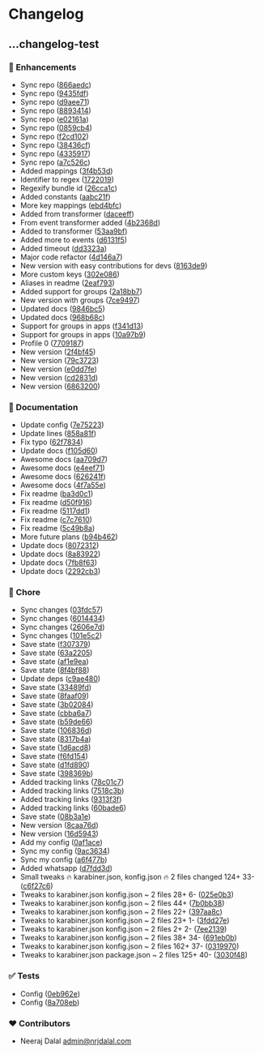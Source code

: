 # Changelog

## ...changelog-test

### 🚀 Enhancements

- Sync repo ([866aedc](https://github.com/nrjdalal/karabiner-human-config/commit/866aedc))
- Sync repo ([9435fdf](https://github.com/nrjdalal/karabiner-human-config/commit/9435fdf))
- Sync repo ([d9aee71](https://github.com/nrjdalal/karabiner-human-config/commit/d9aee71))
- Sync repo ([8893414](https://github.com/nrjdalal/karabiner-human-config/commit/8893414))
- Sync repo ([e02161a](https://github.com/nrjdalal/karabiner-human-config/commit/e02161a))
- Sync repo ([0859cb4](https://github.com/nrjdalal/karabiner-human-config/commit/0859cb4))
- Sync repo ([f2cd102](https://github.com/nrjdalal/karabiner-human-config/commit/f2cd102))
- Sync repo ([38436cf](https://github.com/nrjdalal/karabiner-human-config/commit/38436cf))
- Sync repo ([4335917](https://github.com/nrjdalal/karabiner-human-config/commit/4335917))
- Sync repo ([a7c526c](https://github.com/nrjdalal/karabiner-human-config/commit/a7c526c))
- Added mappings ([3f4b53d](https://github.com/nrjdalal/karabiner-human-config/commit/3f4b53d))
- Identifier to regex ([1722019](https://github.com/nrjdalal/karabiner-human-config/commit/1722019))
- Regexify bundle id ([26cca1c](https://github.com/nrjdalal/karabiner-human-config/commit/26cca1c))
- Added constants ([aabc21f](https://github.com/nrjdalal/karabiner-human-config/commit/aabc21f))
- More key mappings ([ebd4bfc](https://github.com/nrjdalal/karabiner-human-config/commit/ebd4bfc))
- Added from transformer ([daceeff](https://github.com/nrjdalal/karabiner-human-config/commit/daceeff))
- From event transformer added ([4b2368d](https://github.com/nrjdalal/karabiner-human-config/commit/4b2368d))
- Added to transformer ([53aa9bf](https://github.com/nrjdalal/karabiner-human-config/commit/53aa9bf))
- Added more to events ([d6131f5](https://github.com/nrjdalal/karabiner-human-config/commit/d6131f5))
- Added timeout ([dd3323a](https://github.com/nrjdalal/karabiner-human-config/commit/dd3323a))
- Major code refactor ([4d146a7](https://github.com/nrjdalal/karabiner-human-config/commit/4d146a7))
- New version with easy contributions for devs ([8163de9](https://github.com/nrjdalal/karabiner-human-config/commit/8163de9))
- More custom keys ([302e086](https://github.com/nrjdalal/karabiner-human-config/commit/302e086))
- Aliases in readme ([2eaf793](https://github.com/nrjdalal/karabiner-human-config/commit/2eaf793))
- Added support for groups ([2a18bb7](https://github.com/nrjdalal/karabiner-human-config/commit/2a18bb7))
- New version with groups ([7ce9497](https://github.com/nrjdalal/karabiner-human-config/commit/7ce9497))
- Updated docs ([9846bc5](https://github.com/nrjdalal/karabiner-human-config/commit/9846bc5))
- Updated docs ([968b68c](https://github.com/nrjdalal/karabiner-human-config/commit/968b68c))
- Support for groups in apps ([f341d13](https://github.com/nrjdalal/karabiner-human-config/commit/f341d13))
- Support for groups in apps ([10a97b9](https://github.com/nrjdalal/karabiner-human-config/commit/10a97b9))
- Profile 0 ([7709187](https://github.com/nrjdalal/karabiner-human-config/commit/7709187))
- New version ([2f4bf45](https://github.com/nrjdalal/karabiner-human-config/commit/2f4bf45))
- New version ([79c3723](https://github.com/nrjdalal/karabiner-human-config/commit/79c3723))
- New version ([e0dd7fe](https://github.com/nrjdalal/karabiner-human-config/commit/e0dd7fe))
- New version ([cd2831d](https://github.com/nrjdalal/karabiner-human-config/commit/cd2831d))
- New version ([6863200](https://github.com/nrjdalal/karabiner-human-config/commit/6863200))

### 📖 Documentation

- Update config ([7e75223](https://github.com/nrjdalal/karabiner-human-config/commit/7e75223))
- Update lines ([858a81f](https://github.com/nrjdalal/karabiner-human-config/commit/858a81f))
- Fix typo ([62f7834](https://github.com/nrjdalal/karabiner-human-config/commit/62f7834))
- Update docs ([f105d60](https://github.com/nrjdalal/karabiner-human-config/commit/f105d60))
- Awesome docs ([aa709d7](https://github.com/nrjdalal/karabiner-human-config/commit/aa709d7))
- Awesome docs ([e4eef71](https://github.com/nrjdalal/karabiner-human-config/commit/e4eef71))
- Awesome docs ([626241f](https://github.com/nrjdalal/karabiner-human-config/commit/626241f))
- Awesome docs ([4f7a55e](https://github.com/nrjdalal/karabiner-human-config/commit/4f7a55e))
- Fix readme ([ba3d0c1](https://github.com/nrjdalal/karabiner-human-config/commit/ba3d0c1))
- Fix readme ([d50f916](https://github.com/nrjdalal/karabiner-human-config/commit/d50f916))
- Fix readme ([5117dd1](https://github.com/nrjdalal/karabiner-human-config/commit/5117dd1))
- Fix readme ([c7c7610](https://github.com/nrjdalal/karabiner-human-config/commit/c7c7610))
- Fix readme ([5c49b8a](https://github.com/nrjdalal/karabiner-human-config/commit/5c49b8a))
- More future plans ([b94b462](https://github.com/nrjdalal/karabiner-human-config/commit/b94b462))
- Update docs ([8072312](https://github.com/nrjdalal/karabiner-human-config/commit/8072312))
- Update docs ([8a83922](https://github.com/nrjdalal/karabiner-human-config/commit/8a83922))
- Update docs ([7fb8f63](https://github.com/nrjdalal/karabiner-human-config/commit/7fb8f63))
- Update docs ([2292cb3](https://github.com/nrjdalal/karabiner-human-config/commit/2292cb3))

### 🏡 Chore

- Sync changes ([03fdc57](https://github.com/nrjdalal/karabiner-human-config/commit/03fdc57))
- Sync changes ([6014434](https://github.com/nrjdalal/karabiner-human-config/commit/6014434))
- Sync changes ([2606e7d](https://github.com/nrjdalal/karabiner-human-config/commit/2606e7d))
- Sync changes ([101e5c2](https://github.com/nrjdalal/karabiner-human-config/commit/101e5c2))
- Save state ([f307379](https://github.com/nrjdalal/karabiner-human-config/commit/f307379))
- Save state ([63a2205](https://github.com/nrjdalal/karabiner-human-config/commit/63a2205))
- Save state ([af1e9ea](https://github.com/nrjdalal/karabiner-human-config/commit/af1e9ea))
- Save state ([8f4bf88](https://github.com/nrjdalal/karabiner-human-config/commit/8f4bf88))
- Update deps ([c9ae480](https://github.com/nrjdalal/karabiner-human-config/commit/c9ae480))
- Save state ([33489fd](https://github.com/nrjdalal/karabiner-human-config/commit/33489fd))
- Save state ([8faaf09](https://github.com/nrjdalal/karabiner-human-config/commit/8faaf09))
- Save state ([3b02084](https://github.com/nrjdalal/karabiner-human-config/commit/3b02084))
- Save state ([cbba6a7](https://github.com/nrjdalal/karabiner-human-config/commit/cbba6a7))
- Save state ([b59de66](https://github.com/nrjdalal/karabiner-human-config/commit/b59de66))
- Save state ([106836d](https://github.com/nrjdalal/karabiner-human-config/commit/106836d))
- Save state ([8317b4a](https://github.com/nrjdalal/karabiner-human-config/commit/8317b4a))
- Save state ([1d6acd8](https://github.com/nrjdalal/karabiner-human-config/commit/1d6acd8))
- Save state ([f6fd154](https://github.com/nrjdalal/karabiner-human-config/commit/f6fd154))
- Save state ([d1fd890](https://github.com/nrjdalal/karabiner-human-config/commit/d1fd890))
- Save state ([398369b](https://github.com/nrjdalal/karabiner-human-config/commit/398369b))
- Added tracking links ([78c01c7](https://github.com/nrjdalal/karabiner-human-config/commit/78c01c7))
- Added tracking links ([7518c3b](https://github.com/nrjdalal/karabiner-human-config/commit/7518c3b))
- Added tracking links ([9313f3f](https://github.com/nrjdalal/karabiner-human-config/commit/9313f3f))
- Added tracking links ([60bade6](https://github.com/nrjdalal/karabiner-human-config/commit/60bade6))
- Save state ([08b3a1e](https://github.com/nrjdalal/karabiner-human-config/commit/08b3a1e))
- New version ([8caa76d](https://github.com/nrjdalal/karabiner-human-config/commit/8caa76d))
- New version ([16d5943](https://github.com/nrjdalal/karabiner-human-config/commit/16d5943))
- Add my config ([0af1ace](https://github.com/nrjdalal/karabiner-human-config/commit/0af1ace))
- Sync my config ([9ac3634](https://github.com/nrjdalal/karabiner-human-config/commit/9ac3634))
- Sync my config ([a6f477b](https://github.com/nrjdalal/karabiner-human-config/commit/a6f477b))
- Added whatsapp ([d7fdd3d](https://github.com/nrjdalal/karabiner-human-config/commit/d7fdd3d))
- Small tweaks 🔥 karabiner.json, konfig.json 🔥 2 files changed 124+ 33- ([c6f27c6](https://github.com/nrjdalal/karabiner-human-config/commit/c6f27c6))
- Tweaks to karabiner.json konfig.json ~ 2 files 28+ 6- ([025e0b3](https://github.com/nrjdalal/karabiner-human-config/commit/025e0b3))
- Tweaks to karabiner.json konfig.json ~ 2 files 44+ ([7b0bb38](https://github.com/nrjdalal/karabiner-human-config/commit/7b0bb38))
- Tweaks to karabiner.json konfig.json ~ 2 files 22+ ([397aa8c](https://github.com/nrjdalal/karabiner-human-config/commit/397aa8c))
- Tweaks to karabiner.json konfig.json ~ 2 files 23+ 1- ([3fdd27e](https://github.com/nrjdalal/karabiner-human-config/commit/3fdd27e))
- Tweaks to karabiner.json konfig.json ~ 2 files 2+ 2- ([7ee2139](https://github.com/nrjdalal/karabiner-human-config/commit/7ee2139))
- Tweaks to karabiner.json konfig.json ~ 2 files 38+ 34- ([691eb0b](https://github.com/nrjdalal/karabiner-human-config/commit/691eb0b))
- Tweaks to karabiner.json konfig.json ~ 2 files 162+ 37- ([0319970](https://github.com/nrjdalal/karabiner-human-config/commit/0319970))
- Tweaks to karabiner.json package.json ~ 2 files 125+ 40- ([3030f48](https://github.com/nrjdalal/karabiner-human-config/commit/3030f48))

### ✅ Tests

- Config ([0eb962e](https://github.com/nrjdalal/karabiner-human-config/commit/0eb962e))
- Config ([8a708eb](https://github.com/nrjdalal/karabiner-human-config/commit/8a708eb))

### ❤️ Contributors

- Neeraj Dalal <admin@nrjdalal.com>
